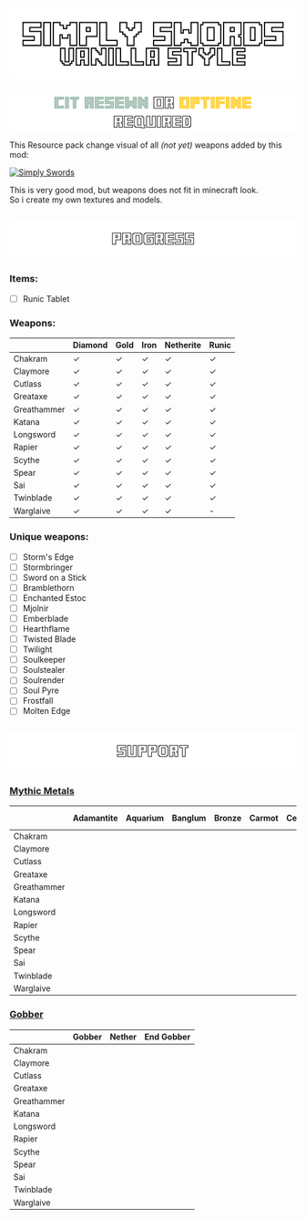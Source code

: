 # ![Simply Swords Vanilla Style](./title.png)

![Cit Resewn Or Optifine Required](./requirements.png)

This Resource pack change visual of all *(not yet)* weapons added by this mod:

[![Simply Swords](https://camo.githubusercontent.com/e00561379c45e9c288dcabbbe757680e5fefecb171636a6a73e06909e72b8714/68747470733a2f2f63646e2e6d6f6472696e74682e636f6d2f646174612f624b3355627539702f696d616765732f306464336431323834666136356561636538356565393463363933303662366365326437303433372e706e67)](https://www.curseforge.com/minecraft/mc-mods/simply-swords)

This is very good mod, but weapons does not fit in minecraft look.  
So i create my own textures and models.

## ![Progess](./progress.png)

### Items:

- [ ] Runic Tablet

### Weapons:

|               | Diamond   | Gold      | Iron      | Netherite | Runic     |
| ------------- | --------- | --------- | --------- | --------- | --------- |
| Chakram       | &check;   | &check;   | &check;   | &check;   | &check;   |
| Claymore      | &check;   | &check;   | &check;   | &check;   | &check;   |
| Cutlass       | &check;   | &check;   | &check;   | &check;   | &check;   |
| Greataxe      | &check;   | &check;   | &check;   | &check;   | &check;   |
| Greathammer   | &check;   | &check;   | &check;   | &check;   | &check;   |
| Katana        | &check;   | &check;   | &check;   | &check;   | &check;   |
| Longsword     | &check;   | &check;   | &check;   | &check;   | &check;   |
| Rapier        | &check;   | &check;   | &check;   | &check;   | &check;   |
| Scythe        | &check;   | &check;   | &check;   | &check;   | &check;   |
| Spear         | &check;   | &check;   | &check;   | &check;   | &check;   |
| Sai           | &check;   | &check;   | &check;   | &check;   | &check;   |
| Twinblade     | &check;   | &check;   | &check;   | &check;   | &check;   |
| Warglaive     | &check;   | &check;   | &check;   | &check;   | -         |

### Unique weapons:

- [ ] Storm's Edge
- [ ] Stormbringer
- [ ] Sword on a Stick
- [ ] Bramblethorn
- [ ] Enchanted Estoc
- [ ] Mjolnir
- [ ] Emberblade
- [ ] Hearthflame
- [ ] Twisted Blade
- [ ] Twilight
- [ ] Soulkeeper
- [ ] Soulstealer
- [ ] Soulrender
- [ ] Soul Pyre
- [ ] Frostfall
- [ ] Molten Edge

## ![Support](./support.png)

### [Mythic Metals](https://modrinth.com/mod/mythicmetals)

|               | Adamantite    | Aquarium  | Banglum   | Bronze    | Carmot    | Celestium | Copper    | Durasteel | Kyber     | Metallurgium  | Mythril   | Orichalcum    | Osmium    | Palladium | Prometheum    | Quadrillum    | Runite    | Star Platinum | Steel     | Stormyx   |
| ------------- | ------------- | --------- | --------- | --------- | --------- | --------- | --------- | --------- | --------- | ------------- | --------- | ------------- | --------- | --------- | ------------- | ------------- | --------- | ------------- | --------- | --------- |
| Chakram       |               |           |           |           |           |           | -         | -         |           |               |           |               |           |           |               |               |           |               |           |           |
| Claymore      |               |           |           |           |           |           | -         | -         |           |               |           |               |           |           |               |               |           |               |           |           |
| Cutlass       |               |           |           |           |           |           | -         | -         |           |               |           |               |           |           |               |               |           |               |           |           |
| Greataxe      |               |           |           |           |           |           | -         | -         |           |               |           |               |           |           |               |               |           |               |           |           |
| Greathammer   |               |           |           |           |           |           | -         |           |           |               |           |               |           |           |               |               |           |               |           |           |
| Katana        |               |           |           |           |           |           | -         | -         |           |               |           |               |           |           |               |               |           |               |           |           |
| Longsword     |               |           |           |           |           |           |           | -         |           |               |           |               |           |           |               |               |           |               |           |           |
| Rapier        |               |           |           |           |           |           | -         | -         |           |               |           |               |           |           |               |               |           |               |           |           |
| Scythe        |               |           |           |           |           |           | -         | -         |           |               |           |               |           |           |               |               |           |               |           |           |
| Spear         |               |           |           |           |           |           | -         | -         |           |               |           |               |           |           |               |               |           |               |           |           |
| Sai           |               |           |           |           |           |           | -         | -         |           |               |           |               |           |           |               |               |           |               |           |           |
| Twinblade     |               |           |           |           |           |           | -         | -         |           |               |           |               |           |           |               |               |           |               |           |           |
| Warglaive     |               |           |           |           |           |           | -         | -         |           |               |           |               |           |           |               |               |           |               |           |           |

### [Gobber](https://www.curseforge.com/minecraft/mc-mods/gobber-fabric)

|               | Gobber    | Nether    | End Gobber    |
| ------------- | --------- | --------- | ------------- |
| Chakram       |           |           |               |
| Claymore      |           |           |               |
| Cutlass       |           |           |               |
| Greataxe      |           |           |               |
| Greathammer   |           |           |               |
| Katana        |           |           |               |
| Longsword     |           |           |               |
| Rapier        |           |           |               |
| Scythe        |           |           |               |
| Spear         |           |           |               |
| Sai           |           |           |               |
| Twinblade     |           |           |               |
| Warglaive     |           |           |               |
